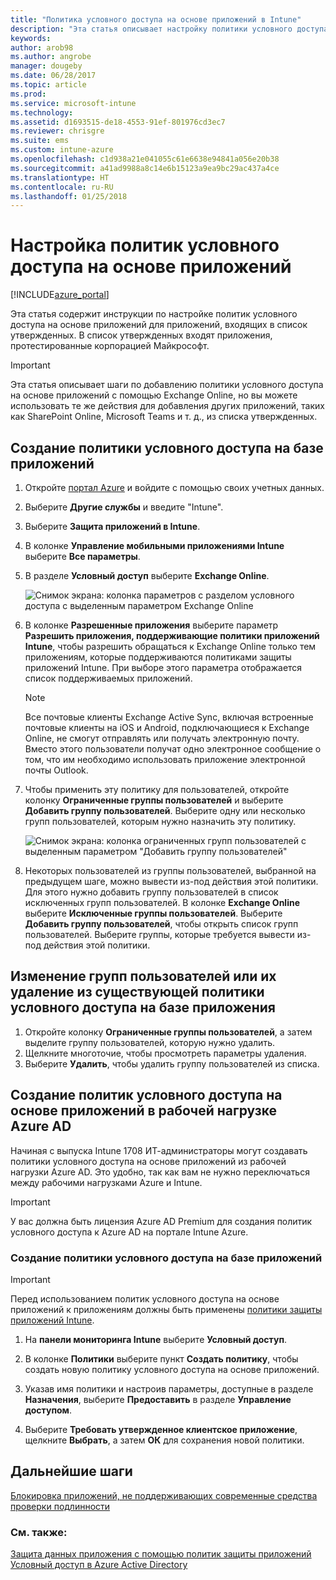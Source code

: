 ```yaml
---
title: "Политика условного доступа на основе приложений в Intune"
description: "Эта статья описывает настройку политики условного доступа на основе приложений в Intune."
keywords: 
author: arob98
ms.author: angrobe
manager: dougeby
ms.date: 06/28/2017
ms.topic: article
ms.prod: 
ms.service: microsoft-intune
ms.technology: 
ms.assetid: d1693515-de18-4553-91ef-801976cd3ec7
ms.reviewer: chrisgre
ms.suite: ems
ms.custom: intune-azure
ms.openlocfilehash: c1d938a21e041055c61e6638e94841a056e20b38
ms.sourcegitcommit: a41ad9988a8c14e6b15123a9ea9bc29ac437a4ce
ms.translationtype: HT
ms.contentlocale: ru-RU
ms.lasthandoff: 01/25/2018
---
```

# <a name="set-up-app-based-conditional-access-policies"></a>Настройка политик условного доступа на основе приложений

[!INCLUDE[azure_portal](./includes/azure_portal.md)]

Эта статья содержит инструкции по настройке политик условного доступа на основе приложений для приложений, входящих в список утвержденных. В список утвержденных входят приложения, протестированные корпорацией Майкрософт.

> [!IMPORTANT]
> Эта статья описывает шаги по добавлению политики условного доступа на основе приложений с помощью Exchange Online, но вы можете использовать те же действия для добавления других приложений, таких как SharePoint Online, Microsoft Teams и т. д., из списка утвержденных.

## <a name="to-create-an-app-based-conditional-access-policy"></a>Создание политики условного доступа на базе приложений
1.  Откройте [портал Azure](https://portal.azure.com) и войдите с помощью своих учетных данных.

2.  Выберите **Другие службы** и введите "Intune".

3.  Выберите **Защита приложений в Intune**.

4.  В колонке **Управление мобильными приложениями Intune** выберите **Все параметры**.

5.  В разделе **Условный доступ** выберите **Exchange Online**.

    ![Снимок экрана: колонка параметров с разделом условного доступа с выделенным параметром Exchange Online](./media/MAM-conditional-access-1.png)

6. В колонке **Разрешенные приложения** выберите параметр **Разрешить приложения, поддерживающие политики приложений Intune**, чтобы разрешить обращаться к Exchange Online только тем приложениям, которые поддерживаются политиками защиты приложений Intune. При выборе этого параметра отображается список поддерживаемых приложений.

    > [!NOTE]
    > Все почтовые клиенты Exchange Active Sync, включая встроенные почтовые клиенты на iOS и Android, подключающиеся к Exchange Online, не смогут отправлять или получать электронную почту. Вместо этого пользователи получат одно электронное сообщение о том, что им необходимо использовать приложение электронной почты Outlook.

7. Чтобы применить эту политику для пользователей, откройте колонку **Ограниченные группы пользователей** и выберите **Добавить группу пользователей**. Выберите одну или несколько групп пользователей, которым нужно назначить эту политику.

    ![Снимок экрана: колонка ограниченных групп пользователей с выделенным параметром "Добавить группу пользователей"](./media/mam-ca-add-user-group.png)

8. Некоторых пользователей из группы пользователей, выбранной на предыдущем шаге, можно вывести из-под действия этой политики. Для этого нужно добавить группу пользователей в список исключенных групп пользователей. В колонке **Exchange Online** выберите **Исключенные группы пользователей**. Выберите **Добавить группу пользователей**, чтобы открыть список групп пользователей. Выберите группы, которые требуется вывести из-под действия этой политики.

## <a name="to-modify-or-delete-user-groups-from-an-existing-app-based-ca-policy"></a>Изменение групп пользователей или их удаление из существующей политики условного доступа на базе приложения

1. Откройте колонку **Ограниченные группы пользователей**, а затем выделите группу пользователей, которую нужно удалить.
2. Щелкните многоточие, чтобы просмотреть параметры удаления.
3. Выберите **Удалить**, чтобы удалить группу пользователей из списка.

## <a name="create-app-based-conditional-access-policies-in-azure-ad-workload"></a>Создание политик условного доступа на основе приложений в рабочей нагрузке Azure AD

Начиная с выпуска Intune 1708 ИТ-администраторы могут создавать политики условного доступа на основе приложений из рабочей нагрузки Azure AD. Это удобно, так как вам не нужно переключаться между рабочими нагрузками Azure и Intune.

> [!IMPORTANT]
> У вас должна быть лицензия Azure AD Premium для создания политик условного доступа к Azure AD на портале Intune Azure.

### <a name="to-create-an-app-based-conditional-access-policy"></a>Создание политики условного доступа на базе приложений

> [!IMPORTANT]
> Перед использованием политик условного доступа на основе приложений к приложениям должны быть применены [политики защиты приложений Intune](app-protection-policies.md).

1. На **панели мониторинга Intune** выберите **Условный доступ**.

2. В колонке **Политики** выберите пункт **Создать политику**, чтобы создать новую политику условного доступа на основе приложений.

4. Указав имя политики и настроив параметры, доступные в разделе **Назначения**, выберите **Предоставить** в разделе **Управление доступом**.

5. Выберите **Требовать утвержденное клиентское приложение**, щелкните **Выбрать**, а затем **ОК** для сохранения новой политики.

## <a name="next-steps"></a>Дальнейшие шаги
[Блокировка приложений, не поддерживающих современные средства проверки подлинности](app-modern-authentication-block.md)

### <a name="see-also"></a>См. также:

[Защита данных приложения с помощью политик защиты приложений](app-protection-policies.md)
[Условный доступ в Azure Active Directory](https://docs.microsoft.com/azure/active-directory/active-directory-conditional-access)
